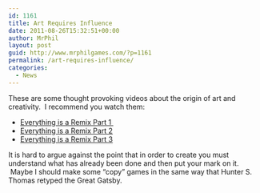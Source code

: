 ```yaml
---
id: 1161
title: Art Requires Influence
date: 2011-08-26T15:32:51+00:00
author: MrPhil
layout: post
guid: http://www.mrphilgames.com/?p=1161
permalink: /art-requires-influence/
categories:
  - News
---
```

These are some thought provoking videos about the origin of art and creativity.  I recommend you watch them:

  * [Everything is a Remix Part 1 ](http://vimeo.com/14912890)
  * [Everything is a Remix Part 2](http://vimeo.com/19447662)
  * [Everything is a Remix Part 3](http://vimeo.com/25380454)

<div>
  It is hard to argue against the point that in order to create you must understand what has already been done and then put your mark on it.  Maybe I should make some &#8220;copy&#8221; games in the same way that Hunter S. Thomas retyped the Great Gatsby.
</div>
